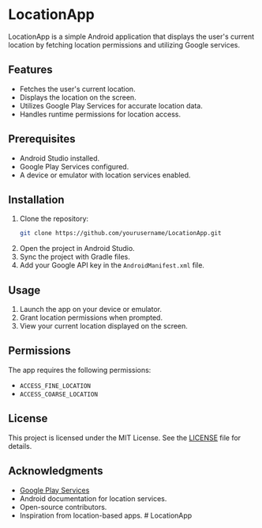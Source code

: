 # LocationApp

LocationApp is a simple Android application that displays the user's current location by fetching location permissions and utilizing Google services.

## Features

- Fetches the user's current location.
- Displays the location on the screen.
- Utilizes Google Play Services for accurate location data.
- Handles runtime permissions for location access.

## Prerequisites

- Android Studio installed.
- Google Play Services configured.
- A device or emulator with location services enabled.

## Installation

1. Clone the repository:
    ```bash
    git clone https://github.com/yourusername/LocationApp.git
    ```
2. Open the project in Android Studio.
3. Sync the project with Gradle files.
4. Add your Google API key in the `AndroidManifest.xml` file.

## Usage

1. Launch the app on your device or emulator.
2. Grant location permissions when prompted.
3. View your current location displayed on the screen.

## Permissions

The app requires the following permissions:
- `ACCESS_FINE_LOCATION`
- `ACCESS_COARSE_LOCATION`

## License

This project is licensed under the MIT License. See the [LICENSE](LICENSE) file for details.

## Acknowledgments

- [Google Play Services](https://developers.google.com/android/guides/overview)
- Android documentation for location services.
- Open-source contributors.
- Inspiration from location-based apps.
#   L o c a t i o n A p p  
 